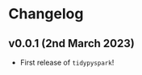 # Changelog

<!--next-version-placeholder-->

## v0.0.1 (2nd March 2023)

- First release of `tidypyspark`!